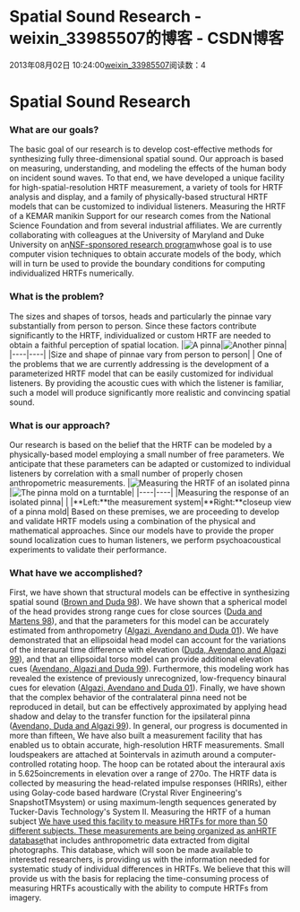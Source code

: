 # Spatial Sound Research - weixin_33985507的博客 - CSDN博客
2013年08月02日 10:24:00[weixin_33985507](https://me.csdn.net/weixin_33985507)阅读数：4
# Spatial Sound Research
### What are our goals?
The basic goal of our research is to develop cost-effective methods for synthesizing fully three-dimensional spatial sound. Our approach is based on measuring, understanding, and modeling the effects of the human body on incident sound waves. To that end, we have developed a unique facility for high-spatial-resolution HRTF measurement, a variety of tools for HRTF analysis and display, and a family of physically-based structural HRTF models that can be customized to individual listeners.
Measuring the HRTF of a KEMAR manikin
Support for our research comes from the National Science Foundation and from several industrial affiliates. We are currently collaborating with colleagues at the University of Maryland and Duke University on an[NSF-sponsored research program](https://www.fastlane.nsf.gov/servlet/showaward?award=0086075)whose goal is to use computer vision techniques to obtain accurate models of the body, which will in turn be used to provide the boundary conditions for computing individualized HRTFs numerically.
### What is the problem?
The sizes and shapes of torsos, heads and particularly the pinnae vary substantially from person to person. Since these factors contribute significantly to the HRTF, individualized or custom HRTF are needed to obtain a faithful perception of spatial location.
|![A pinna](http://interface.cipic.ucdavis.edu/images/research/ear3.gif)|![Another pinna](http://interface.cipic.ucdavis.edu/images/research/ear2.gif)|
|----|----|
|Size and shape of pinnae vary from person to person| |
One of the problems that we are currently addressing is the development of a parameterized HRTF model that can be easily customized for individual listeners. By providing the acoustic cues with which the listener is familiar, such a model will produce significantly more realistic and convincing spatial sound.
### What is our approach?
Our research is based on the belief that the HRTF can be modeled by a physically-based model employing a small number of free parameters. We anticipate that these parameters can be adapted or customized to individual listeners by correlation with a small number of properly chosen anthropometric measurements.
|![Measuring the HRTF of an isolated pinna](http://interface.cipic.ucdavis.edu/images/research/pinna_distant.jpg)|![The pinna mold on a turntable](http://interface.cipic.ucdavis.edu/images/research/pinna_near.jpg)|
|----|----|
|Measuring the response of an isolated pinna| |
|**Left:**the measurement system|**Right:**closeup view of a pinna mold|
Based on these premises, we are proceeding to develop and validate HRTF models using a combination of the physical and mathematical approaches. Since our models have to provide the proper sound localization cues to human listeners, we perform psychoacoustical experiments to validate their performance.
### What have we accomplished?
First, we have shown that structural models can be effective in synthesizing spatial sound ([Brown and Duda 98](http://interface.cipic.ucdavis.edu/pubs/#Brown98)). We have shown that a spherical model of the head provides strong range cues for close sources ([Duda and Martens 98](http://interface.cipic.ucdavis.edu/pubs/#Duda98)), and that the parameters for this model can be accurately estimated from anthropometry ([Algazi, Avendano and Duda 01](http://interface.cipic.ucdavis.edu/pubs/#Algazi01b)). We have demonstrated that an ellipsoidal head model can account for the variations of the interaural time difference with elevation ([Duda, Avendano and Algazi 99](http://interface.cipic.ucdavis.edu/pubs/#Duda99)), and that an ellipsoidal torso model can provide additional elevation cues ([Avendano, Algazi and Duda 99](http://interface.cipic.ucdavis.edu/pubs/#Avendano99b)). Furthermore, this modeling work has revealed the existence of previously unrecognized, low-frequency binaural cues for elevation ([Algazi, Avendano and Duda 01](http://interface.cipic.ucdavis.edu/pubs/#Algazi01a)). Finally, we have shown that the complex behavior of the contralateral pinna need not be reproduced in detail, but can be effectively approximated by applying head shadow and delay to the transfer function for the ipsilateral pinna ([Avendano, Duda and Algazi 99](http://interface.cipic.ucdavis.edu/pubs/#Avendano99a)). In general, our progress is documented in more than fifteen[.](http://interface.cipic.ucdavis.edu/pubs/)
We have also built a measurement facility that has enabled us to obtain accurate, high-resolution HRTF measurements. Small loudspeakers are attached at 5ointervals in azimuth around a computer-controlled rotating hoop. The hoop can be rotated about the interaural axis in 5.625oincrements in elevation over a range of 270o. The HRTF data is collected by measuring the head-related impulse responses (HRIRs), either using Golay-code based hardware (Crystal River Engineering's SnapshotTMsystem) or using maximum-length sequences generated by Tucker-Davis Technology's System II.
Measuring the HRTF of a human subject
[We have used this facility to measure HRTFs for more than 50 different subjects. These measurements are being organized as an](http://interface.cipic.ucdavis.edu/pubs/)[HRTF database](http://interface.cipic.ucdavis.edu/sound/hrtf)that includes anthropometric data extracted from digital photographs. This database, which will soon be made available to interested researchers, is providing us with the information needed for systematic study of individual differences in HRTFs. We believe that this will provide us with the basis for replacing the time-consuming process of measuring HRTFs acoustically with the ability to compute HRTFs from imagery.
